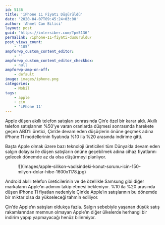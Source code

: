 ```yaml
---
id: 5136
title: 'iPhone 11 Fiyatı Düşürüldü'
date: '2020-04-07T09:45:24+03:00'
author: 'Ahmet Can Bilici'
layout: post
guid: 'https://intersiber.com/?p=5136'
permalink: /iphone-11-fiyati-dusuruldu/
post_views_count:
    - '105'
ampforwp_custom_content_editor:
    - ''
ampforwp_custom_content_editor_checkbox:
    - null
ampforwp-amp-on-off:
    - default
image: images/iphone.png
categories:
    - Mobil
tags:
    - apple
    - çin
    - 'iPhone 11'
---
```


Apple düşen akıllı telefon satışları sonrasında Çin’e özel bir karar aldı. Akıllı telefon satışlarının %50’ye varan oranlarda düşmesi sonrasında harekete geçen ABD’li üretici, Çin’de devam eden düşüşlerin önüne geçmek adına iPhone 11 modellerinin fiyatında %10 ila %20 arasında indirime gitti.

Başta Apple olmak üzere bazı teknoloji üreticileri tüm Dünya’da devam eden salgın dolayısı ile düşen satışların önüne geçebilmek adına cihaz fiyatlarını gelecek dönemde az da olsa düşürmeyi planlıyor.

<figure class="wp-block-image size-large">![](images/apple-silikon-vadisindeki-konut-sorunu-icin-150-milyon-dolar-hibe-1600x1178.jpg)</figure>Android akıllı telefon üreticilerinin ve de özellikle Samsung gibi diğer markaların Apple’ın adımını takip etmesi bekleniyor. %10 ila %20 arasında düşen iPhone 11 fiyatları nedeniyle Çin’de Apple’ın satışlarının bu dönemde bir miktar olsa da yükseleceği tahmin ediliyor.

Çin’de Apple’ın satışları oldukça fazla. Salgın sebebiyle yaşanan düşük satış rakamlarından memnun olmayan Apple’ın diğer ülkelerde herhangi bir indirim yapıp yapmayacağı henüz bilinmiyor.